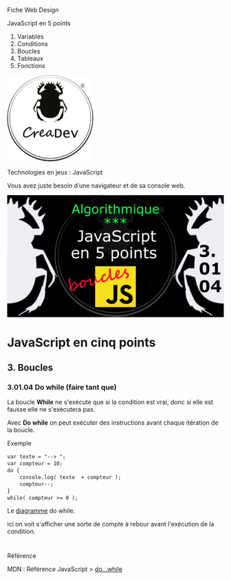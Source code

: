 Fiche Web Design

JavaScript en 5 points
1.  Variables
2.  Conditions
3.  Boucles
4.  Tableaux
5.  Fonctions

[![CreaDev](../images/logo-creadev-210207-R-200.png)](http://www.creadev.ninja/)

Technologies en jeux : JavaScript

Vous avez juste besoin d’une navigateur et de sa console web.

[![Le modulo en JavaScript](../images/JS-en-5-pts-03-01-04_do-while.png)](https://www.youtube.com/watch?v=cbOLycMKXTk)

# JavaScript en cinq points
## 3. Boucles
### 3.01.04 Do while (faire tant que)

La boucle **While** ne s'exécute que si la condition est vrai, donc si elle est fausse elle ne s'exécutera pas. 

Avec **Do while** on peut exécuter des instructions avant chaque itération de la boucle.

Exemple

    var texte = "--> ";
    var compteur = 10;
    do {
        console.log( texte  + compteur );
        compteur--;
    }
    while( compteur >= 0 );

Le [diagramme](../images/diagram/loop-dowhile-1.png) do while.

ici on voit s'afficher une sorte de compte à rebour avant l'exécution de la condition.
#
Référence

MDN : Référence JavaScript > [do...while](https://developer.mozilla.org/fr/docs/Web/JavaScript/Reference/Statements/do...while)